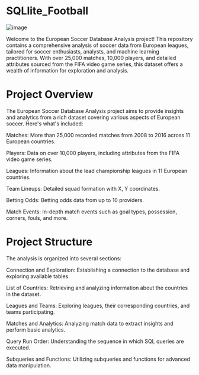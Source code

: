 # SQLlite_Football

![image](https://github.com/Jaswanthanks/SQLlite_Football/assets/110350104/d321846e-f9d1-44f7-adbe-0c6e1c7f9552)


Welcome to the European Soccer Database Analysis project! This repository contains a comprehensive analysis of soccer data from European leagues, tailored for soccer enthusiasts, analysts, and machine learning practitioners. With over 25,000 matches, 10,000 players, and detailed attributes sourced from the FIFA video game series, this dataset offers a wealth of information for exploration and analysis.

# Project Overview

The European Soccer Database Analysis project aims to provide insights and analytics from a rich dataset covering various aspects of European soccer. Here's what's included:

Matches: More than 25,000 recorded matches from 2008 to 2016 across 11 European countries.

Players: Data on over 10,000 players, including attributes from the FIFA video game series.

Leagues: Information about the lead championship leagues in 11 European countries.

Team Lineups: Detailed squad formation with X, Y coordinates.

Betting Odds: Betting odds data from up to 10 providers.

Match Events: In-depth match events such as goal types, possession, corners, fouls, and more.

# Project Structure

The analysis is organized into several sections:

Connection and Exploration: Establishing a connection to the database and exploring available tables.

List of Countries: Retrieving and analyzing information about the countries in the dataset.

Leagues and Teams: Exploring leagues, their corresponding countries, and teams participating.

Matches and Analytics: Analyzing match data to extract insights and perform basic analytics.

Query Run Order: Understanding the sequence in which SQL queries are executed.

Subqueries and Functions: Utilizing subqueries and functions for advanced data manipulation.



